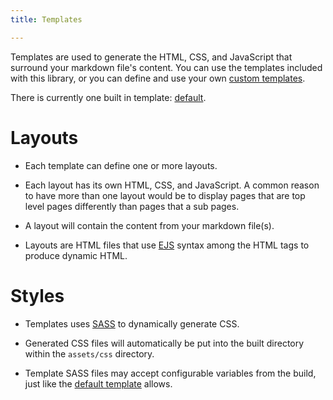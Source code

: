 ```yaml
---
title: Templates

---
```


Templates are used to generate the HTML, CSS, and JavaScript that surround your markdown file's content. You can use the templates included with this library, or you can define and use your own [custom templates](./custom.md).

There is currently one built in template: [default](./default.md).

# Layouts

- Each template can define one or more layouts.

- Each layout has its own HTML, CSS, and JavaScript. A common reason to have more than one layout would be to display pages that are top level pages differently than pages that a sub pages.

- A layout will contain the content from your markdown file(s).

- Layouts are HTML files that use [EJS](https://www.npmjs.com/package/ejs) syntax among the HTML tags to produce dynamic HTML.

# Styles

- Templates uses [SASS](https://www.npmjs.com/package/sass) to dynamically generate CSS.

- Generated CSS files will automatically be put into the built directory within the `assets/css` directory.

- Template SASS files may accept configurable variables from the build, just like the [default template](./default.md#css-build-variables) allows.
